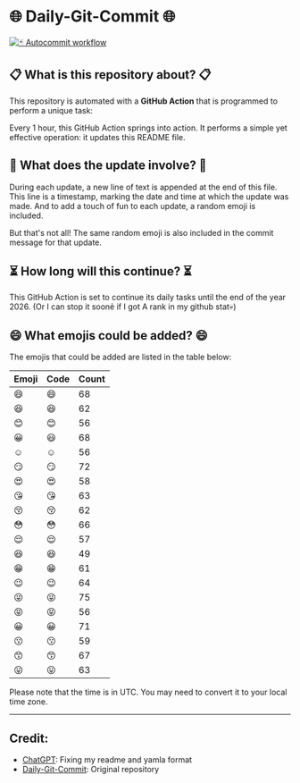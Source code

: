 # 🌐 Daily-Git-Commit 🌐

[![🃏 Autocommit workflow](https://github.com/kleqing/git-auto-commit/actions/workflows/main.yaml/badge.svg?event=check_run)](https://github.com/kleqing/git-auto-commit/actions/workflows/main.yaml)

## 📋 What is this repository about? 📋

This repository is automated with a **GitHub Action** that is programmed to perform a unique task:

Every 1 hour, this GitHub Action springs into action. It performs a simple yet effective operation: it updates this README file.

## 🔄 What does the update involve? 🔄

During each update, a new line of text is appended at the end of this file. This line is a timestamp, marking the date and time at which the update was made. And to add a touch of fun to each update, a random emoji is included.

But that's not all! The same random emoji is also included in the commit message for that update.

## ⏳ How long will this continue? ⏳

This GitHub Action is set to continue its daily tasks until the end of the year 2026. (Or I can stop it soonẻ if I got A rank in my github stat💀)

## 😄 What emojis could be added? 😄

The emojis that could be added are listed in the table below:

| Emoji | Code | Count |
| --- | --- | --- |
| 😄 | :smile: | 68 |
| 😆 | :laughing: | 62 |
| 😊 | :blush: | 56 |
| 😀 | :smiley: | 68 |
| ☺️ | :relaxed: | 56 |
| 😏 | :smirk: | 72 |
| 😍 | :heart_eyes: | 58 |
| 😘 | :kissing_heart: | 63 |
| 😚 | :kissing_closed_eyes: | 62 |
| 😳 | :flushed: | 66 |
| 😌 | :relieved: | 57 |
| 😆 | :satisfied: | 49 |
| 😁 | :grin: | 61 |
| 😉 | :wink: | 64 |
| 😜 | :stuck_out_tongue_winking_eye: | 75 |
| 😝 | :stuck_out_tongue_closed_eyes: | 56 |
| 😀 | :grinning: | 71 |
| 😗 | :kissing: | 59 |
| 😙 | :kissing_smiling_eyes: | 67 |
| 😛 | :stuck_out_tongue: | 63 |

Please note that the time is in UTC. You may need to convert it to your local time zone.

---

## Credit:

- [ChatGPT](chatgpt.com): Fixing my readme and yamla format
- [Daily-Git-Commit](https://github.com/diegomarty/daily-git-commit): Original repository

